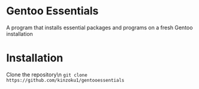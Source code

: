 # Gentoo Essentials
A program that installs essential packages and programs on a fresh Gentoo installation

# Installation
Clone the repository\n
```git clone https://github.com/kinzoku1/gentooessentials```
